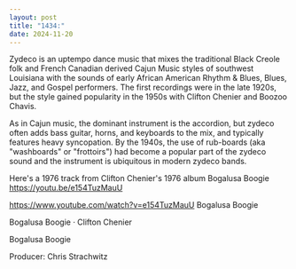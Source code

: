 ```yaml
---
layout: post
title: "1434:"
date: 2024-11-20
---
```


Zydeco is an uptempo dance music that mixes the traditional Black Creole folk and French Canadian derived Cajun Music styles of southwest Louisiana with the sounds of early African American Rhythm & Blues, Blues, Jazz, and Gospel performers. The first recordings were in the late 1920s, but the style gained popularity in the 1950s with Clifton Chenier and Boozoo Chavis.

As in Cajun music, the dominant instrument is the accordion, but zydeco often adds bass guitar, horns, and keyboards to the mix, and typically features heavy syncopation. By the 1940s, the use of rub-boards (aka "washboards" or "frottoirs") had become a popular part of the zydeco sound and the instrument is ubiquitous in modern zydeco bands. 

Here's a 1976 track from Clifton Chenier's 1976 album Bogalusa Boogie 
https://youtu.be/e154TuzMauU

https://www.youtube.com/watch?v=e154TuzMauU
Bogalusa Boogie

Bogalusa Boogie · Clifton Chenier

Bogalusa Boogie



Producer: Chris Strachwitz
